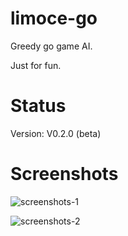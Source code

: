 # limoce-go
Greedy go game AI.

Just for fun.

# Status
Version: V0.2.0 (beta)

# Screenshots
![screenshots-1](screenshots/screenshot-1.png)

![screenshots-2](screenshots/screenshot-2.png)
